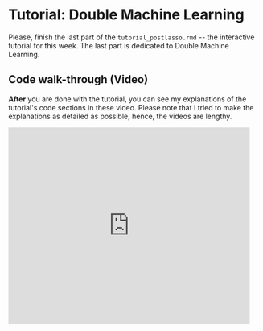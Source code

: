 # Tutorial: Double Machine Learning

Please, finish the last part of the `tutorial_postlasso.rmd` -- the interactive tutorial for this week. The last part is dedicated to Double Machine Learning.

## Code walk-through (Video)

**After** you are done with the tutorial, you can see my explanations of the tutorial's code sections in these video. Please note that I tried to make the explanations as detailed as possible, hence, the videos are lengthy.


<iframe  title="Part 8" width="480" height="390" src="https://youtube.com/embed/kAa-RXRRyPs" frameborder="0" allowfullscreen></iframe>

